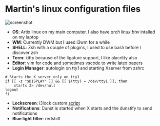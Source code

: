 # Martin's linux configuration files

![screenshot](https://user-images.githubusercontent.com/64109770/137519364-6ff50046-669a-46a1-8d46-f88b4cf7a5cb.png "Arch linux btw xd")

* **OS**: Artix linux on my main computer, I also have *arch linux btw* intalled on my laptop
* **WM**: Currently DWM but I used i3wm for a while
* **SHELL**: Zsh with a couple of plugins, I used to use bash before I discover zsh
* **Term**: kitty because of the ligature support, I like alacritty also
* **Editor**: vim for code and sometimes vscode to write latex papers
* **Login Manager**: autologin on tty1 and starting Xserver from zshrc
```console
# Starts the X server only on tty1
if [[ -z "$DISPLAY" ]] && [[ $(tty) = /dev/tty1 ]]; then
	startx 2> /dev/null
logout
fi
```
* **Lockscreen**: i3lock custom [script](https://github.com/klewer-martin/scripts/blob/inspiron/lockscreen)
* **Notifications**: Dunst is started when X starts and the dunstify to send notifications
* **Blue light filter**: redshift
